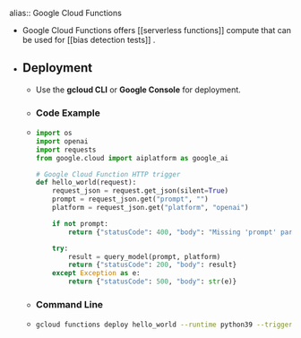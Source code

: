 alias:: Google Cloud Functions

- Google Cloud Functions offers [[serverless functions]] compute that can be used for [[bias detection tests]] .
- ## Deployment
	- Use the **gcloud CLI** or **Google Console** for deployment.
	- ### Code Example
	- ```python
	  import os
	  import openai
	  import requests
	  from google.cloud import aiplatform as google_ai
	  
	  # Google Cloud Function HTTP trigger
	  def hello_world(request):
	      request_json = request.get_json(silent=True)
	      prompt = request_json.get("prompt", "")
	      platform = request_json.get("platform", "openai")
	  
	      if not prompt:
	          return {"statusCode": 400, "body": "Missing 'prompt' parameter"}
	  
	      try:
	          result = query_model(prompt, platform)
	          return {"statusCode": 200, "body": result}
	      except Exception as e:
	          return {"statusCode": 500, "body": str(e)}
	  ```
	- ### Command Line
	- ```bash
	  gcloud functions deploy hello_world --runtime python39 --trigger-http --allow-unauthenticated
	  ```